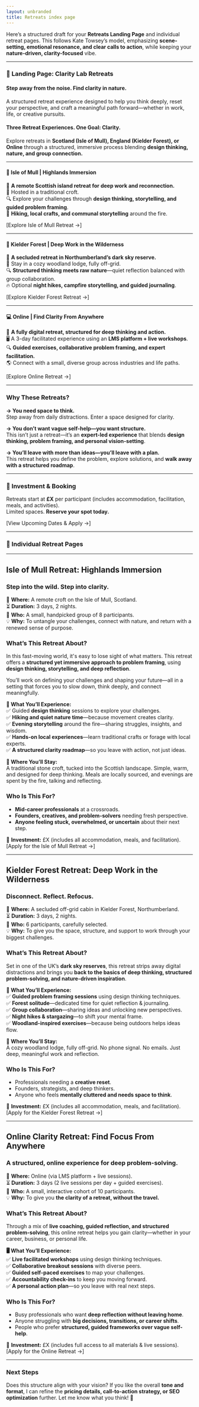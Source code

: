 ```yaml
---
layout: unbranded
title: Retreats index page
---
```



Here’s a structured draft for your **Retreats Landing Page** and individual retreat pages. This follows Kate Towsey’s model, emphasizing **scene-setting, emotional resonance, and clear calls to action**, while keeping your **nature-driven, clarity-focused** vibe.  

---

### **📌 Landing Page: Clarity Lab Retreats**  
#### **Step away from the noise. Find clarity in nature.**  
A structured retreat experience designed to help you think deeply, reset your perspective, and craft a meaningful path forward—whether in work, life, or creative pursuits.  

#### **Three Retreat Experiences. One Goal: Clarity.**  
Explore retreats in **Scotland (Isle of Mull), England (Kielder Forest), or Online** through a structured, immersive process blending **design thinking, nature, and group connection.**  

---
#### **🌊 Isle of Mull | Highlands Immersion**  
📍 **A remote Scottish island retreat for deep work and reconnection.**  
🏡 Hosted in a traditional croft.  
🔍 Explore your challenges through **design thinking, storytelling, and guided problem framing**.  
🌿 **Hiking, local crafts, and communal storytelling** around the fire.  

[Explore Isle of Mull Retreat →]  

---
#### **🌲 Kielder Forest | Deep Work in the Wilderness**  
📍 **A secluded retreat in Northumberland’s dark sky reserve.**  
🏡 Stay in a cozy woodland lodge, fully off-grid.  
🔍 **Structured thinking meets raw nature**—quiet reflection balanced with group collaboration.  
🔥 Optional **night hikes, campfire storytelling, and guided journaling**.  

[Explore Kielder Forest Retreat →]  

---
#### **💻 Online | Find Clarity From Anywhere**  
📍 **A fully digital retreat, structured for deep thinking and action.**  
🖥️ A 3-day facilitated experience using an **LMS platform + live workshops**.  
🔍 **Guided exercises, collaborative problem framing, and expert facilitation.**  
🌎 Connect with a small, diverse group across industries and life paths.  

[Explore Online Retreat →]  

---

### **Why These Retreats?**  
**→ You need space to think.**  
Step away from daily distractions. Enter a space designed for clarity.  

**→ You don’t want vague self-help—you want structure.**  
This isn’t just a retreat—it’s an **expert-led experience** that blends **design thinking, problem framing, and personal vision-setting**.  

**→ You’ll leave with more than ideas—you’ll leave with a plan.**  
This retreat helps you define the problem, explore solutions, and **walk away with a structured roadmap**.  

---

### **📍 Investment & Booking**  
Retreats start at **£X** per participant (includes accommodation, facilitation, meals, and activities).  
Limited spaces. **Reserve your spot today.**  

[View Upcoming Dates & Apply →]  

---

### **📌 Individual Retreat Pages**  

---

## **Isle of Mull Retreat: Highlands Immersion**  
### **Step into the wild. Step into clarity.**  

📍 **Where:** A remote croft on the Isle of Mull, Scotland.  
⏳ **Duration:** 3 days, 2 nights.  
👥 **Who:** A small, handpicked group of 8 participants.  
💡 **Why:** To untangle your challenges, connect with nature, and return with a renewed sense of purpose.  

### **What’s This Retreat About?**  
In this fast-moving world, it's easy to lose sight of what matters. This retreat offers a **structured yet immersive approach to problem framing**, using **design thinking, storytelling, and deep reflection**.  

You’ll work on defining your challenges and shaping your future—all in a setting that forces you to slow down, think deeply, and connect meaningfully.  

**🌊 What You’ll Experience:**  
✅ Guided **design thinking** sessions to explore your challenges.  
✅ **Hiking and quiet nature time**—because movement creates clarity.  
✅ **Evening storytelling** around the fire—sharing struggles, insights, and wisdom.  
✅ **Hands-on local experiences**—learn traditional crafts or forage with local experts.  
✅ **A structured clarity roadmap**—so you leave with action, not just ideas.  

**🏡 Where You’ll Stay:**  
A traditional stone croft, tucked into the Scottish landscape. Simple, warm, and designed for deep thinking. Meals are locally sourced, and evenings are spent by the fire, talking and reflecting.  

### **Who Is This For?**  
- **Mid-career professionals** at a crossroads.  
- **Founders, creatives, and problem-solvers** needing fresh perspective.  
- **Anyone feeling stuck, overwhelmed, or uncertain** about their next step.  

📍 **Investment:** £X (includes all accommodation, meals, and facilitation).  
[Apply for the Isle of Mull Retreat →]  

---

## **Kielder Forest Retreat: Deep Work in the Wilderness**  
### **Disconnect. Reflect. Refocus.**  

📍 **Where:** A secluded off-grid cabin in Kielder Forest, Northumberland.  
⏳ **Duration:** 3 days, 2 nights.  
👥 **Who:** 6 participants, carefully selected.  
💡 **Why:** To give you the space, structure, and support to work through your biggest challenges.  

### **What’s This Retreat About?**  
Set in one of the UK’s **dark sky reserves**, this retreat strips away digital distractions and brings you **back to the basics of deep thinking, structured problem-solving, and nature-driven inspiration**.  

**🌲 What You’ll Experience:**  
✅ **Guided problem framing sessions** using design thinking techniques.  
✅ **Forest solitude**—dedicated time for quiet reflection & journaling.  
✅ **Group collaboration**—sharing ideas and unlocking new perspectives.  
✅ **Night hikes & stargazing**—to shift your mental frame.  
✅ **Woodland-inspired exercises**—because being outdoors helps ideas flow.  

**🏡 Where You’ll Stay:**  
A cozy woodland lodge, fully off-grid. No phone signal. No emails. Just deep, meaningful work and reflection.  

### **Who Is This For?**  
- Professionals needing a **creative reset**.  
- Founders, strategists, and deep thinkers.  
- Anyone who feels **mentally cluttered and needs space to think**.  

📍 **Investment:** £X (includes all accommodation, meals, and facilitation).  
[Apply for the Kielder Forest Retreat →]  

---

## **Online Clarity Retreat: Find Focus From Anywhere**  
### **A structured, online experience for deep problem-solving.**  

📍 **Where:** Online (via LMS platform + live sessions).  
⏳ **Duration:** 3 days (2 live sessions per day + guided exercises).  
👥 **Who:** A small, interactive cohort of 10 participants.  
💡 **Why:** To give you **the clarity of a retreat, without the travel.**  

### **What’s This Retreat About?**  
Through a mix of **live coaching, guided reflection, and structured problem-solving**, this online retreat helps you gain clarity—whether in your career, business, or personal life.  

**🖥️ What You’ll Experience:**  
✅ **Live facilitated workshops** using design thinking techniques.  
✅ **Collaborative breakout sessions** with diverse peers.  
✅ **Guided self-paced exercises** to map your challenges.  
✅ **Accountability check-ins** to keep you moving forward.  
✅ **A personal action plan**—so you leave with real next steps.  

### **Who Is This For?**  
- Busy professionals who want **deep reflection without leaving home**.  
- Anyone struggling with **big decisions, transitions, or career shifts**.  
- People who prefer **structured, guided frameworks over vague self-help**.  

📍 **Investment:** £X (includes full access to all materials & live sessions).  
[Apply for the Online Retreat →]  

---

### **Next Steps**
Does this structure align with your vision? If you like the overall **tone and format**, I can refine the **pricing details, call-to-action strategy, or SEO optimization** further. Let me know what you think! 🚀